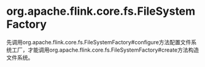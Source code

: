 # org.apache.flink.core.fs.FileSystemFactory

先调用org.apache.flink.core.fs.FileSystemFactory#configure方法配置文件系统工厂，才能调用org.apache.flink.core.fs.FileSystemFactory#create方法构造文件系统。